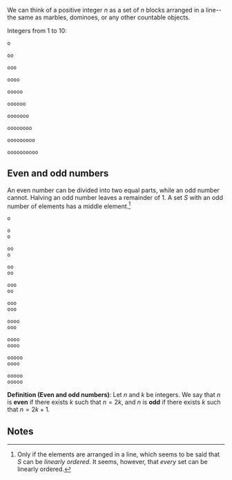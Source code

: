 We can think of a positive integer $n$ as a set of $n$ blocks arranged in a line--the same as marbles, dominoes, or any other countable objects.

Integers from 1 to 10:

```
o

oo

ooo

oooo

ooooo

oooooo

ooooooo

oooooooo

ooooooooo

oooooooooo
```

## Even and odd numbers

An even number can be divided into two equal parts, while an odd number cannot. Halving an odd number leaves a remainder of 1. A set $S$ with an odd number of elements has a middle element.[^1]

```
o

o
o

oo
o

oo
oo

ooo
oo

ooo
ooo

oooo
ooo

oooo
oooo

ooooo
oooo

ooooo
ooooo
```

**Definition (Even and odd numbers)**: Let $n$ and $k$ be integers. We say that $n$ is **even** if there exists $k$ such that $n = 2k$, and $n$ is **odd** if there exists $k$ such that $n = 2k + 1$.

## Notes

[^1]: Only if the elements are arranged in a line, which seems to be said that $S$ can be _linearly ordered_. It seems, however, that _every_ set can be linearly ordered.
